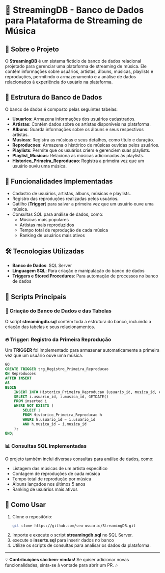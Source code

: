 # 🎵 StreamingDB - Banco de Dados para Plataforma de Streaming de Música

## 📌 Sobre o Projeto

O **StreamingDB** é um sistema fictício de banco de dados relacional projetado para gerenciar uma plataforma de streaming de música. Ele contém informações sobre usuários, artistas, álbuns, músicas, playlists e reproduções, permitindo o armazenamento e a análise de dados relacionados à experiência do usuário na plataforma.

## 📂 Estrutura do Banco de Dados

O banco de dados é composto pelas seguintes tabelas:

- **Usuarios**: Armazena informações dos usuários cadastrados.
- **Artistas**: Contém dados sobre os artistas disponíveis na plataforma.
- **Albuns**: Guarda informações sobre os álbuns e seus respectivos artistas.
- **Musicas**: Registra as músicas e seus detalhes, como título e duração.
- **Reproducoes**: Armazena o histórico de músicas ouvidas pelos usuários.
- **Playlists**: Permite que os usuários criem e gerenciem suas playlists.
- **Playlist_Musicas**: Relaciona as músicas adicionadas às playlists.
- **Historico_Primeira_Reproducao**: Registra a primeira vez que um usuário ouviu uma música.

## 🚀 Funcionalidades Implementadas

- Cadastro de usuários, artistas, álbuns, músicas e playlists.
- Registro das reproduções realizadas pelos usuários.
- Gatilho (**Trigger**) para salvar a primeira vez que um usuário ouve uma música.
- Consultas SQL para análise de dados, como:
  - Músicas mais populares
  - Artistas mais reproduzidos
  - Tempo total de reprodução de cada música
  - Ranking de usuários mais ativos

## 🛠️ Tecnologias Utilizadas

- **Banco de Dados**: SQL Server
- **Linguagem SQL**: Para criação e manipulação do banco de dados
- **Triggers e Stored Procedures**: Para automação de processos no banco de dados

## 📜 Scripts Principais

### 🎯 Criação do Banco de Dados e das Tabelas

O script **streamingdb.sql** contém toda a estrutura do banco, incluindo a criação das tabelas e seus relacionamentos.

### 🔥 Trigger: Registro da Primeira Reprodução

Um **TRIGGER** foi implementado para armazenar automaticamente a primeira vez que um usuário ouve uma música.

```sql
GO
CREATE TRIGGER trg_Registro_Primeira_Reproducao
ON Reproducoes
AFTER INSERT
AS
BEGIN
    INSERT INTO Historico_Primeira_Reproducao (usuario_id, musica_id, data_primeira_reproducao)
    SELECT i.usuario_id, i.musica_id, GETDATE()
    FROM inserted i
    WHERE NOT EXISTS (
        SELECT 1
        FROM Historico_Primeira_Reproducao h
        WHERE h.usuario_id = i.usuario_id
        AND h.musica_id = i.musica_id
    );
END;
```

### 📊 Consultas SQL Implementadas

O projeto também inclui diversas consultas para análise de dados, como:

- Listagem das músicas de um artista específico
- Contagem de reproduções de cada música
- Tempo total de reprodução por música
- Álbuns lançados nos últimos 5 anos
- Ranking de usuários mais ativos

## 📎 Como Usar

1. Clone o repositório:
   ```sh
   git clone https://github.com/seu-usuario/StreamingDB.git
   ```
2. Importe e execute o script **streamingdb.sql** no SQL Server.
3. execute o **inserts.sql** para inserir dados no banco
4. Utilize os scripts de consultas para analisar os dados da plataforma.


---

💡 **Contribuições são bem-vindas!** Se quiser adicionar novas funcionalidades, sinta-se à vontade para abrir um PR. 🎶

